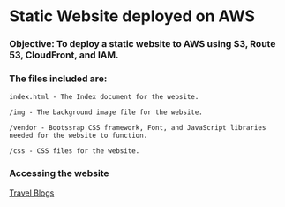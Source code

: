 # Static Website deployed on AWS

### Objective: To deploy a static website to AWS using S3, Route 53, CloudFront, and IAM.

### The files included are:

```
index.html - The Index document for the website.

/img - The background image file for the website.

/vendor - Bootssrap CSS framework, Font, and JavaScript libraries needed for the website to function.

/css - CSS files for the website.

```

### Accessing the website

[Travel Blogs](http://travelblog.sokibi.com/)


